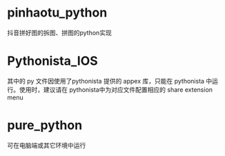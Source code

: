# pinhaotu_python
抖音拼好图的拆图、拼图的python实现

# Pythonista_IOS
其中的 py 文件因使用了pythonista 提供的 appex 库，只能在 pythonista 中运行。使用时，建议请在 pythonista中为对应文件配置相应的 share extension menu

# pure_python
可在电脑端或其它环境中运行
